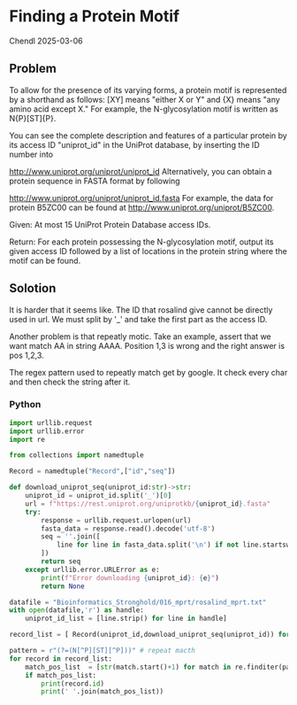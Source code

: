 # Finding a Protein Motif

Chendl 2025-03-06

## Problem

To allow for the presence of its varying forms, a protein motif is represented by a shorthand as follows: [XY] means "either X or Y" and {X} means "any amino acid except X." For example, the N-glycosylation motif is written as N{P}[ST]{P}.

You can see the complete description and features of a particular protein by its access ID "uniprot_id" in the UniProt database, by inserting the ID number into

http://www.uniprot.org/uniprot/uniprot_id
Alternatively, you can obtain a protein sequence in FASTA format by following

http://www.uniprot.org/uniprot/uniprot_id.fasta
For example, the data for protein B5ZC00 can be found at http://www.uniprot.org/uniprot/B5ZC00.

Given: At most 15 UniProt Protein Database access IDs.

Return: For each protein possessing the N-glycosylation motif, output its given access ID followed by a list of locations in the protein string where the motif can be found.

## Solotion

It is harder that it seems like. 
The ID that rosalind give cannot be directly used in url.
We must split by '_' and take the first part as the access ID.

Another problem is that repeatly motic. Take an example, assert that we want match AA in string AAAA. Position 1,3 is wrong and the right answer is pos 1,2,3. 

The regex pattern used to repeatly match get by google. It check every char and then check the string after it.

### Python

``` python
import urllib.request
import urllib.error
import re

from collections import namedtuple

Record = namedtuple("Record",["id","seq"])

def download_uniprot_seq(uniprot_id:str)->str:
    uniprot_id = uniprot_id.split('_')[0]
    url = f"https://rest.uniprot.org/uniprotkb/{uniprot_id}.fasta"
    try:
        response = urllib.request.urlopen(url)
        fasta_data = response.read().decode('utf-8')
        seq = ''.join([
            line for line in fasta_data.split('\n') if not line.startswith('>')
		])
        return seq
    except urllib.error.URLError as e:
        print(f"Error downloading {uniprot_id}: {e}")
        return None

datafile = "Bioinformatics_Stronghold/016_mprt/rosalind_mprt.txt"
with open(datafile,'r') as handle:
    uniprot_id_list = [line.strip() for line in handle]

record_list = [ Record(uniprot_id,download_uniprot_seq(uniprot_id)) for uniprot_id in uniprot_id_list]

pattern = r"(?=(N[^P][ST][^P]))" # repeat macth 
for record in record_list:
    match_pos_list  = [str(match.start()+1) for match in re.finditer(pattern, record.seq)]
    if match_pos_list:
        print(record.id)
        print(' '.join(match_pos_list))
```

